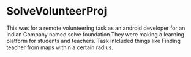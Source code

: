 # SolveVolunteerProj
This was for a remote volunteering task as an android developer for an Indian Company named solve foundation.They were making a learning platform for students and teachers.
Task inlcluded things like Finding teacher from maps within a certain radius.
